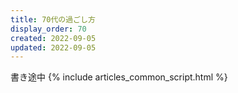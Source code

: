 ```yaml
---
title: 70代の過ごし方
display_order: 70
created: 2022-09-05
updated: 2022-09-05
---
```

書き途中
{% include articles_common_script.html %}

